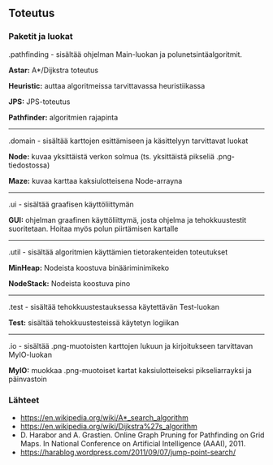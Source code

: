 ## Toteutus

### Paketit ja luokat

.pathfinding - sisältää ohjelman Main-luokan ja polunetsintäalgoritmit.

**Astar:** A*/Dijkstra toteutus

**Heuristic:** auttaa algoritmeissa tarvittavassa heuristiikassa

**JPS:** JPS-toteutus

**Pathfinder:** algoritmien rajapinta

---

.domain - sisältää karttojen esittämiseen ja käsittelyyn tarvittavat luokat

**Node:** kuvaa yksittäistä verkon solmua (ts. yksittäistä pikseliä .png-tiedostossa)

**Maze:** kuvaa karttaa kaksiulotteisena Node-arrayna

---

.ui - sisältää graafisen käyttöliittymän

**GUI:** ohjelman graafinen käyttöliittymä, josta ohjelma ja tehokkuustestit suoritetaan. Hoitaa myös polun piirtämisen kartalle

---

.util - sisältää algoritmien käyttämien tietorakenteiden toteutukset

**MinHeap:** Nodeista koostuva binääriminimikeko

**NodeStack:** Nodeista koostuva pino

---

.test - sisältää tehokkuustestauksessa käytettävän Test-luokan

**Test:** sisältää tehokkuustesteissä käytetyn logiikan

---

.io - sisältää .png-muotoisten karttojen lukuun ja kirjoitukseen tarvittavan MyIO-luokan

**MyIO:** muokkaa .png-muotoiset kartat kaksiulotteiseksi pikseliarrayksi ja päinvastoin

### Lähteet
* https://en.wikipedia.org/wiki/A*_search_algorithm
* https://en.wikipedia.org/wiki/Dijkstra%27s_algorithm
* D. Harabor and A. Grastien. Online Graph Pruning for Pathfinding on Grid Maps. In National Conference on Artificial Intelligence (AAAI), 2011.
* https://harablog.wordpress.com/2011/09/07/jump-point-search/
